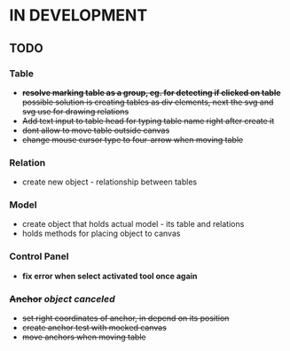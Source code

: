 # IN DEVELOPMENT

## TODO

### Table
* <s> __resolve marking table as a group, eg. for detecting if clicked on 
  table__ possible solution is creating tables as div elements, next the
  svg and svg use for drawing relations</s>
* <s>Add text input to table head for typing table name right after create it
  </s>
* <s>dont allow to move table outside canvas</s>
* <s>change mouse cursor type to four-arrow when moving table</s>

### Relation
* create new object - relationship between tables

### Model
* create object that holds actual model - its table and relations
* holds methods for placing object to canvas

### Control Panel
* __fix error when select activated tool once again__

### <s>Anchor</s> _object canceled_
* <s>set right coordinates of anchor, in depend on its position</s>
* <s>create anchor test with mocked canvas</s>
* <s>move anchors when moving table</s>
